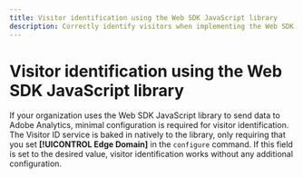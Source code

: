 ```yaml
---
title: Visitor identification using the Web SDK JavaScript library
description: Correctly identify visitors when implementing the Web SDK JavaScript library.
---
```

# Visitor identification using the Web SDK JavaScript library

If your organization uses the Web SDK JavaScript library to send data to Adobe Analytics, minimal configuration is required for visitor identification. The Visitor ID service is baked in natively to the library, only requiring that you set **[!UICONTROL Edge Domain]** in the `configure` command. If this field is set to the desired value, visitor identification works without any additional configuration.
